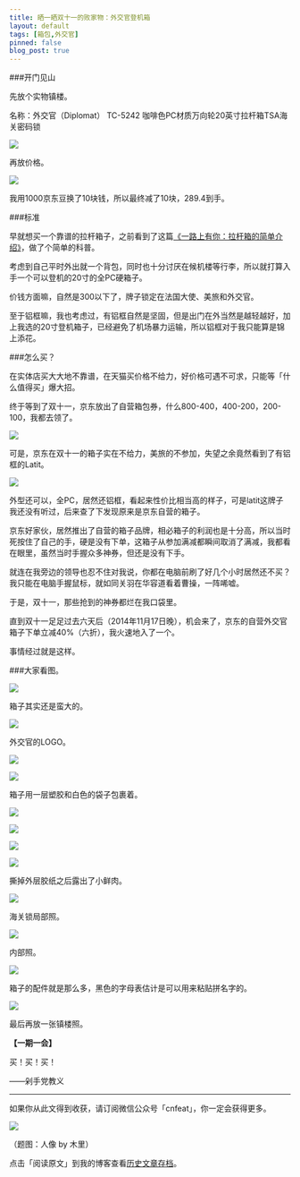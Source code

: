 ```yaml
---
title: 晒一晒双十一的败家物：外交官登机箱
layout: default
tags: [箱包,外交官]
pinned: false
blog_post: true
---
```


###开门见山

先放个实物镇楼。

名称：外交官（Diplomat） TC-5242 咖啡色PC材质万向轮20英寸拉杆箱TSA海关密码锁

![](http://cnfeat.qiniudn.com/DSC04103.JPG)

再放价格。

![](http://cnfeat.qiniudn.com/Image-000-11-19-17-05.png)

我用1000京东豆换了10块钱，所以最终减了10块，289.4到手。

###标准

早就想买一个靠谱的拉杆箱子，之前看到了这篇[《一路上有你：拉杆箱的简单介绍》](http://jy.smzdm.com/detail/31487)，做了个简单的科普。

考虑到自己平时外出就一个背包，同时也十分讨厌在候机楼等行李，所以就打算入手一个可以登机的20寸的全PC硬箱子。

价钱方面嘛，自然是300以下了，牌子锁定在法国大使、美旅和外交官。

至于铝框嘛，我也考虑过，有铝框自然是坚固，但是出门在外当然是越轻越好，加上我选的20寸登机箱子，已经避免了机场暴力运输，所以铝框对于我只能算是锦上添花。

###怎么买？

在实体店买大大地不靠谱，在天猫买价格不给力，好价格可遇不可求，只能等「什么值得买」爆大招。

终于等到了双十一，京东放出了自营箱包券，什么800-400，400-200，200-100，我都去领了。

![](http://cnfeat.qiniudn.com/Image-001-11-19-16-59.png)

可是，京东在双十一的箱子实在不给力，美旅的不参加，失望之余竟然看到了有铝框的Latit。

![](http://cnfeat.qiniudn.com/Image-000-11-19-17-32.png)

外型还可以，全PC，居然还铝框，看起来性价比相当高的样子，可是latit这牌子我还没有听过，后来查了下发现原来是京东自营的箱子。

京东好家伙，居然推出了自营的箱子品牌，相必箱子的利润也是十分高，所以当时死按住了自己的手，硬是没有下单，这箱子从参加满减都瞬间取消了满减，我都看在眼里，虽然当时手握众多神券，但还是没有下手。

就连在我旁边的领导也忍不住对我说，你都在电脑前刷了好几个小时居然还不买？我只能在电脑手握鼠标，就如同关羽在华容道看着曹操，一阵唏嘘。

于是，双十一，那些抢到的神券都烂在我口袋里。

直到双十一足足过去六天后（2014年11月17日晚），机会来了，京东的自营外交官箱子下单立减40%（六折），我火速地入了一个。

事情经过就是这样。

###大家看图。

![](http://cnfeat.qiniudn.com/DSC04088.JPG)

箱子其实还是蛮大的。

![](http://cnfeat.qiniudn.com/DSC04089.JPG)

外交官的LOGO。

![](http://cnfeat.qiniudn.com/DSC04090.JPG)

![](http://cnfeat.qiniudn.com/DSC04091.JPG)

箱子用一层塑胶和白色的袋子包裹着。

![](http://cnfeat.qiniudn.com/DSC04092.JPG)

![](http://cnfeat.qiniudn.com/DSC04093.JPG)

![](http://cnfeat.qiniudn.com/DSC04094.JPG)

![](http://cnfeat.qiniudn.com/DSC04095.JPG)

撕掉外层胶纸之后露出了小鲜肉。

![](http://cnfeat.qiniudn.com/DSC04097.JPG)

海关锁局部照。

![](http://cnfeat.qiniudn.com/DSC04100.JPG)


内部照。

![](http://cnfeat.qiniudn.com/DSC04102.JPG)

箱子的配件就是那么多，黑色的字母表估计是可以用来粘贴拼名字的。

![](http://cnfeat.qiniudn.com/DSC04103.JPG)

最后再放一张镇楼照。


**【一期一会】**

买！买！买！

——剁手党教义

----

如果你从此文得到收获，请订阅微信公众号「cnfeat」，你一定会获得更多。

![](http://cnfeat.qiniudn.com/signitrue-2014-11-15.jpg)

（题图：人像 by 木里）

点击「阅读原文」到我的博客查看[历史文章存档](http://cnfeat.com)。


